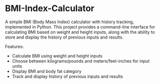 # BMI-Index-Calculator

A simple BMI (Body Mass Index) calculator with history tracking, implemented in Python. This project provides a command-line interface for calculating BMI based on weight and height inputs, along with the ability to store and display the history of previous inputs and results.

Features:

- Calculate BMI using weight and height inputs
- Choose between kilograms/pounds and meters/feet-inches for input units
- Display BMI and body fat category
- Track and display history of previous inputs and results

